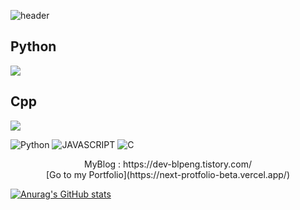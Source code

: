 ![header](https://capsule-render.vercel.app/api?type=waving&text=HelloWorld!&height=400&fontColor=ffffff)

## Python
<img src="http://mazassumnida.wtf/api/v2/generate_badge?boj=blpeng_py">

<br/>

## Cpp
<img src="http://mazassumnida.wtf/api/v2/generate_badge?boj=blpeng_cpp">

<br/>

<p>
    <img alt="Python" src ="https://img.shields.io/badge/Python-3776AB.svg?&style=for-the-badge&logo=Python&logoColor=white"/>
    <img alt="JAVASCRIPT" src ="https://img.shields.io/badge/JAVASCRIPT-F7DF1E.svg?&style=for-the-badge&logo=JAVASCRIPT&logoColor=black"/>
    <img alt="C" src ="https://img.shields.io/badge/C Language-A8B9CC.svg?&style=for-the-badge&logo=C&logoColor=white"/>
</p>
<div align="center">MyBlog : https://dev-blpeng.tistory.com/</div>
<div align="center">
    [Go to my Portfolio](https://next-protfolio-beta.vercel.app/)
</div>

[![Anurag's GitHub stats](https://github-readme-stats.vercel.app/api?username=blpeng2)](https://github.com/anuraghazra/github-readme-stats)


